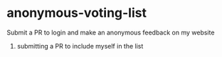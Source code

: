 # anonymous-voting-list
Submit a PR to login and make an anonymous feedback on my website
1. submitting a PR to include myself in the list
